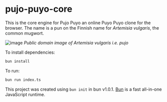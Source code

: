 # pujo-puyo-core

This is the core engine for Pujo Puyo an online Puyo Puyo clone for the browser.
The name is a pun on the Finnish name for *Artemisia vulgaris*, the common mugwort.

![image](https://github.com/frostburn/pujo-puyo-core/assets/1253499/f83ee34a-5d4d-4e9c-8bb1-40d5e63eaedc)
*Public domain image of Artemisia vulgaris i.e. pujo*

To install dependencies:

```bash
bun install
```

To run:

```bash
bun run index.ts
```

This project was created using `bun init` in bun v1.0.1. [Bun](https://bun.sh) is a fast all-in-one JavaScript runtime.
